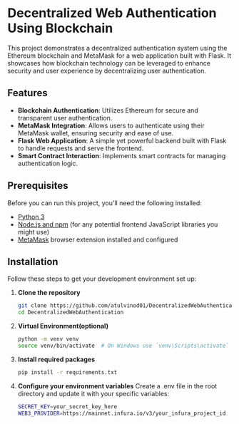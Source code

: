 # Decentralized Web Authentication Using Blockchain

This project demonstrates a decentralized authentication system using the Ethereum blockchain and MetaMask for a web application built with Flask. It showcases how blockchain technology can be leveraged to enhance security and user experience by decentralizing user authentication.

## Features

- **Blockchain Authentication**: Utilizes Ethereum for secure and transparent user authentication.
- **MetaMask Integration**: Allows users to authenticate using their MetaMask wallet, ensuring security and ease of use.
- **Flask Web Application**: A simple yet powerful backend built with Flask to handle requests and serve the frontend.
- **Smart Contract Interaction**: Implements smart contracts for managing authentication logic.

## Prerequisites

Before you can run this project, you'll need the following installed:
- [Python 3](https://www.python.org/downloads/)
- [Node.js and npm](https://nodejs.org/en/download/) (for any potential frontend JavaScript libraries you might use)
- [MetaMask](https://metamask.io/) browser extension installed and configured

## Installation

Follow these steps to get your development environment set up:

1. **Clone the repository**
   ```bash
   git clone https://github.com/atulvinod01/DecentralizedWebAuthentication.git
   cd DecentralizedWebAuthentication
   ```
2. **Virtual Environment(optional)**
   ```bash
   python -m venv venv
   source venv/bin/activate  # On Windows use `venv\Scripts\activate`
   ```
3. **Install required packages**
   ```bash
   pip install -r requirements.txt
   ```
4. **Configure your environment variables**
   Create a .env file in the root directory and update it with your specific variables:
   ```bash
   SECRET_KEY=your_secret_key_here
   WEB3_PROVIDER=https://mainnet.infura.io/v3/your_infura_project_id
   ```
